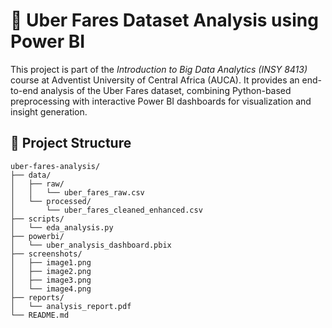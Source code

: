 # 🚖 Uber Fares Dataset Analysis using Power BI

This project is part of the *Introduction to Big Data Analytics (INSY 8413)* course at Adventist University of Central Africa (AUCA). It provides an end-to-end analysis of the Uber Fares dataset, combining Python-based preprocessing with interactive Power BI dashboards for visualization and insight generation.

## 📁 Project Structure

```plaintext
uber-fares-analysis/
├── data/
│   ├── raw/
│   │   └── uber_fares_raw.csv
│   └── processed/
│       └── uber_fares_cleaned_enhanced.csv
├── scripts/
│   └── eda_analysis.py
├── powerbi/
│   └── uber_analysis_dashboard.pbix
├── screenshots/
│   ├── image1.png
│   ├── image2.png
│   ├── image3.png
│   └── image4.png
├── reports/
│   └── analysis_report.pdf
└── README.md
```
